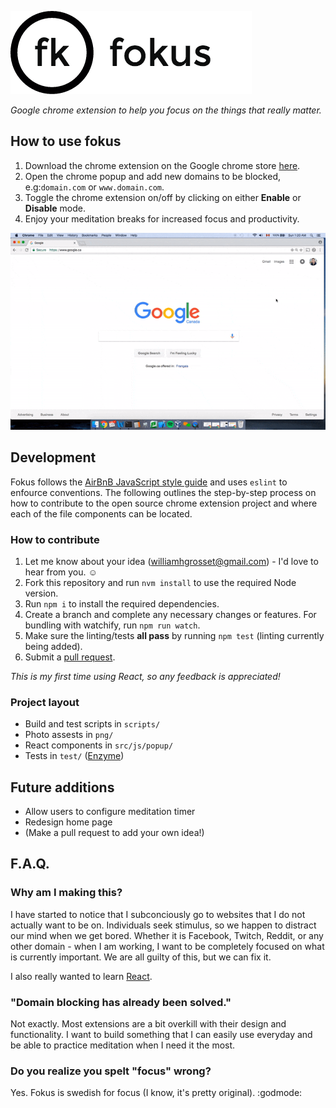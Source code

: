 ![alt-text](https://github.com/williamgrosset/fokus/blob/master/png/fokus_title.png "fokus")  
  
*Google chrome extension to help you focus on the things that really matter.*

## How to use fokus
1. Download the chrome extension on the Google chrome store [here](https://chrome.google.com/webstore/detail/fokus/kapnmpfkldbacoamceiggkcoaepfgiea?hl=en-US).
2. Open the chrome popup and add new domains to be blocked, e.g:`domain.com` or `www.domain.com`.
3. Toggle the chrome extension on/off by clicking on either **Enable** or **Disable** mode.
4. Enjoy your meditation breaks for increased focus and productivity.  

![](https://github.com/williamgrosset/fokus/blob/master/png/example.gif)

## Development
Fokus follows the [AirBnB JavaScript style guide](https://github.com/airbnb/javascript) and uses `eslint` to enfource conventions. The following outlines the step-by-step process on how to contribute to the open source chrome extension project and where each of the file components can be located.

### How to contribute
1. Let me know about your idea (williamhgrosset@gmail.com) - I'd love to hear from you. :relaxed:
2. Fork this repository and run `nvm install` to use the required Node version.
3. Run ```npm i``` to install the required dependencies.
4. Create a branch and complete any necessary changes or features. For bundling with watchify, run ```npm run watch```.
5. Make sure the linting/tests **all pass** by running ```npm test``` (linting currently being added).
6. Submit a [pull request](https://help.github.com/articles/creating-a-pull-request-from-a-fork/).

*This is my first time using React, so any feedback is appreciated!*

### Project layout
+ Build and test scripts in ```scripts/```
+ Photo assests in ```png/```
+ React components in ```src/js/popup/```
+ Tests in ```test/``` ([Enzyme](https://github.com/airbnb/enzyme))

## Future additions
+ Allow users to configure meditation timer
+ Redesign home page
+ (Make a pull request to add your own idea!)

## F.A.Q.
### Why am I making this?
I have started to notice that I subconciously go to websites that I do not actually want to be on. Individuals seek stimulus, so we happen to distract our mind when we get bored. Whether it is Facebook, Twitch, Reddit, or any other domain - when I am working, I want to be completely focused on what is currently important. We are all guilty of this, but we can fix it. 

I also really wanted to learn [React](https://facebook.github.io/react/).

### "Domain blocking has already been solved."
Not exactly. Most extensions are a bit overkill with their design and functionality. I want to build something that I can easily use everyday and be able to practice meditation when I need it the most.

### Do you realize you spelt "focus" wrong?
Yes. Fokus is swedish for focus (I know, it's pretty original). :godmode:
